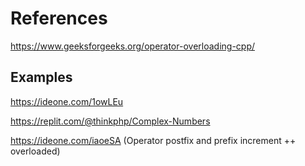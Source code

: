 # References

https://www.geeksforgeeks.org/operator-overloading-cpp/

## Examples

https://ideone.com/1owLEu

https://replit.com/@thinkphp/Complex-Numbers

https://ideone.com/iaoeSA (Operator postfix and prefix increment ++ overloaded)
